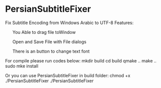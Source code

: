 # PersianSubtitleFixer
Fix Subtitle Encoding from Windows Arabic to UTF-8
Features:
<ul>You Able to drag file toWindow </ul>
<ul> Open and Save File with File dialogs </ul>
<ul> There is an button to change text font </ul>

For compile please run codes below:
mkdir build
cd build
qmake ..
make ..
sudo mke install 

Or you can use PersianSubtitleFixer in build folder:
chmod +x ./PersianSubtitleFixer
./PersianSubtitleFixer
